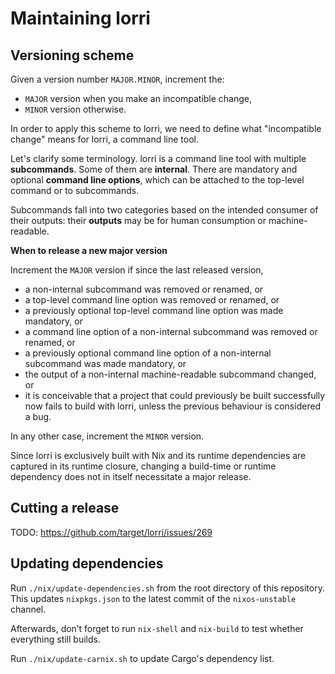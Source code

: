 # Maintaining lorri

## Versioning scheme

Given a version number `MAJOR.MINOR`, increment the:
- `MAJOR` version when you make an incompatible change,
- `MINOR` version otherwise.

In order to apply this scheme to lorri, we need to define what "incompatible
change" means for lorri, a command line tool.

Let's clarify some terminology. lorri is a command line tool with multiple
**subcommands**. Some of them are **internal**. There are mandatory and
optional **command line options**, which can be attached to the top-level
command or to subcommands.

Subcommands fall into two categories based on the intended consumer of their
outputs: their **outputs** may be for human consumption or machine-readable.

**When to release a new major version**

Increment the `MAJOR` version if since the last released version,
- a non-internal subcommand was removed or renamed, or
- a top-level command line option was removed or renamed, or
- a previously optional top-level command line option was made mandatory, or
- a command line option of a non-internal subcommand was removed or renamed, or
- a previously optional command line option of a non-internal subcommand was
  made mandatory, or
- the output of a non-internal machine-readable subcommand changed, or
- it is conceivable that a project that could previously be built successfully
  now fails to build with lorri, unless the previous behaviour is considered a
  bug.

In any other case, increment the `MINOR` version.

Since lorri is exclusively built with Nix and its runtime dependencies are
captured in its runtime closure, changing a build-time or runtime dependency
does not in itself necessitate a major release.

## Cutting a release

TODO: https://github.com/target/lorri/issues/269

## Updating dependencies

Run `./nix/update-dependencies.sh` from the root directory of this
repository. This updates `nixpkgs.json` to the latest commit of the
`nixos-unstable` channel.

Afterwards, don’t forget to run `nix-shell` and `nix-build` to test
whether everything still builds.

Run `./nix/update-carnix.sh` to update Cargo's dependency list.
